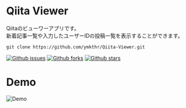# Qiita Viewer

Qiitaのビューワーアプリです。  
新着記事一覧や入力したユーザーIDの投稿一覧を表示することができます。

```
git clone https://github.com/ymkthr/Qiita-Viewer.git
```

[![Github issues](https://img.shields.io/github/issues/ymkthr/Qiita-Viewer)](https://github.com/ymkthr/Qiita-Viewer/issues)
[![Github forks](https://img.shields.io/github/forks/ymkthr/Qiita-Viewer)](https://github.com/ymkthr/Qiita-Viewer/network/members)
[![Github stars](https://img.shields.io/github/stars/ymkthr/Qiita-Viewer)](https://github.com/ymkthr/Qiita-Viewer/stargazers)

# Demo
![Demo](resources/file-0.gif)
